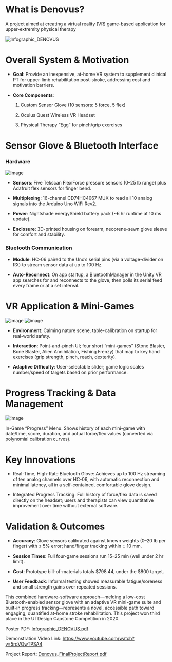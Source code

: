# What is Denovus?
A project aimed at creating a virtual reality (VR) game-based application for upper-extremity physical therapy

![Infographic_DENOVUS](https://user-images.githubusercontent.com/130106532/231019294-e4408248-ab27-4c66-be00-d2fd1992c6c8.png)

# Overall System & Motivation

* **Goal**: Provide an inexpensive, at-home VR system to supplement clinical PT for upper-limb rehabilitation post-stroke, addressing cost and motivation barriers.

* **Core Components**:

  1. Custom Sensor Glove (10 sensors: 5 force, 5 flex)

  2. Oculus Quest Wireless VR Headset

  3. Physical Therapy “Egg” for pinch/grip exercises
 
# Sensor Glove & Bluetooth Interface

### Hardware
![image](https://github.com/user-attachments/assets/731e0c89-2091-4444-b7a9-bc90371a809e)

  * **Sensors**: Five Tekscan FlexiForce pressure sensors (0–25 lb range) plus Adafruit flex sensors for finger bend.

  * **Multiplexing**: 16-channel CD74HC4067 MUX to read all 10 analog signals into the Arduino Uno WiFi Rev2.

  * **Power**: Nightshade energyShield battery pack (~6 hr runtime at 10 ms update).

  * **Enclosure**: 3D-printed housing on forearm, neoprene-sewn glove sleeve for comfort and stability.

### Bluetooth Communication

  * **Module**: HC-06 paired to the Uno’s serial pins (via a voltage-divider on RX) to stream sensor data at up to 100 Hz.

  * **Auto-Reconnect**: On app startup, a BluetoothManager in the Unity VR app searches for and reconnects to the glove, then polls its serial feed every frame or at a set interval.

# VR Application & Mini-Games
![image](https://github.com/user-attachments/assets/e2a6f132-ef04-4ed6-b99a-a3212200ba90)
![image](https://github.com/user-attachments/assets/e72ed3a0-1d25-4962-a737-59a6a638fb41)

* **Environment**: Calming nature scene, table-calibration on startup for real-world safety.

* **Interaction**: Point-and-pinch UI; four short “mini-games” (Stone Blaster, Bone Blaster, Alien Annihilation, Fishing Frenzy) that map to key hand exercises (grip strength, pinch, reach, dexterity).

* **Adaptive Difficulty**: User-selectable slider; game logic scales number/speed of targets based on prior performance.

# Progress Tracking & Data Management
![image](https://github.com/user-attachments/assets/202b4705-2425-42c8-8ca4-010ef16faafa)

In-Game “Progress” Menu: Shows history of each mini-game with date/time, score, duration, and actual force/flex values (converted via polynomial calibration curves).

# Key Innovations

* Real-Time, High-Rate Bluetooth Glove: Achieves up to 100 Hz streaming of ten analog channels over HC-06, with automatic reconnection and minimal latency, all in a self-contained, comfortable glove design.

* Integrated Progress Tracking: Full history of force/flex data is saved directly on the headset; users and therapists can view quantitative improvement over time without external software.

# Validation & Outcomes

* **Accuracy**: Glove sensors calibrated against known weights (0–20 lb per finger) with ≤ 5% error; hand/finger tracking within ± 10 mm.

* **Session Times**: Full four-game sessions run 15–25 min (well under 2 hr limit).

* **Cost**: Prototype bill-of-materials totals $798.44, under the $800 target.

* **User Feedback**: Informal testing showed measurable fatigue/soreness and small strength gains over repeated sessions.

This combined hardware-software approach—melding a low-cost Bluetooth-enabled sensor glove with an adaptive VR mini-game suite and built-in progress tracking—represents a novel, accessible path toward engaging, quantified at-home stroke rehabilitation. This project won third place in the UTDesign Capstone Competition in 2020.

Poster PDF: [Infographic_DENOVUS.pdf](https://github.com/jameshuang101/Denovus-Physical-Therapy/files/11194727/Infographic_DENOVUS.pdf)

Demonstration Video Link: https://www.youtube.com/watch?v=5rdVQwTPSA4

Project Report: [Denovus_FinalProjectReport.pdf](https://github.com/jameshuang101/Denovus-Physical-Therapy/files/11194708/Denovus_FinalProjectReport.pdf)
